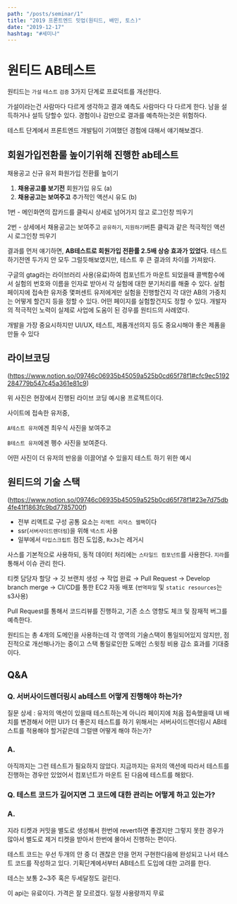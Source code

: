 ```yaml
---
path: "/posts/seminar/1"
title: "2019 프론트엔드 밋업(원티드, 배민, 토스)"
date: "2019-12-17"
hashtag: "#세미나"
---
```


# 원티드 AB테스트

원티드는 `가설` `테스트` `검증` 3가지 단계로 프로덕트를 개선한다.

가설이라는건 사람마다 다르게 생각하고 결과 예측도 사람마다 다 다르게 한다. 남을 설득하거나 설득 당할수 있다. 경험이나 감만으로 결과를 예측하는것은 위험하다.

테스트 단계에서 프론트엔드 개발팀이 기여했던 경험에 대해서 얘기해보겠다.

## 회원가입전환룰 높이기위해 진행한 ab테스트

채용공고 신규 유저 화원가입 전환률 높이기

1. **채용공고를 보기전** 회원가입 유도 (a)
2. **채용공고는 보여주고** 추가적인 액션시 유도 (b)

1번 - 메인화면의 잡카드를 클릭시 상세로 넘어가지 않고 로그인창 띄우기

2번 - 상세에서 채용공고는 보여주고 `공유하기`, `지원하기`버튼 클릭과 같은 적극적인 액션시 로그인창 띄우기

결과를 먼저 얘기하면, **AB테스트로 회원가입 전환률 2.5배 상승 효과가 있었다.** 테스트 하기전엔 두가지 안 모두 그럴듯해보였지만, 테스트 후 큰 결과의 차이를 가져왔다.

구글의 gtag라는 라이브러리 사용(유료)하여 컴포넌트가 마운트 되었을때 콜백함수에서 실험의 번호와 이름을 인자로 받아서 각 실험에 대한 분기처리를 해줄 수 있다.
실험 페이지에 접속한 유저중 몇퍼센트 유저에게만 실험을 진행할건지 각 대안 AB의 가중치는 어떻게 할건지 등을 정할 수 있다. 어떤 페이지를 실험할건지도 정할 수 있다.
개발자의 적극적인 노력이 실제로 사업에 도움이 된 겅우를 원티드의 사례였다.

개발을 가장 중요시하지만 UI/UX, 테스트, 제품개선의지 등도 중요시해야 좋은 제품을 만들 수 있다

## 라이브코딩

(https://www.notion.so/09746c06935b45059a525b0cd65f78f1#cfc9ec5192284779b547c45a361e81c9)

위 사진은 현장에서 진행된 라이브 코딩 예시용 프로젝트이다.

사이트에 접속한 유저중,

`A테스트 유저`에겐 최우식 사진을 보여주고

`B테스트 유저`에겐 펭수 사진을 보여준다.

어떤 사진이 더 유저의 반응을 이끌어낼 수 있을지 테스트 하기 위한 예시

## 원티드의 기술 스택

(https://www.notion.so/09746c06935b45059a525b0cd65f78f1#23e7d75db4fe41f1863fc9bd7785700f)

- 전부 리액트로 구성 공통 요소는 `리액트 리덕스 웹팩`이다
- ssr(`서버사이드렌더링`)을 위해 `넥스트` 사용
- 일부에서 `타입스크립트` 점진 도입중, `RxJs`는 레거시

사스를 기본적으로 사용하되, 동적 데이터 처리에는 `스타일드 컴포넌트`를 사용한다. `지라`를 통해서 이슈 관리 한다.

티켓 담당자 할당 → 깃 브랜치 생성 → 작업 완료 → Pull Request → Develop branch merge → CI/CD를 통한 EC2 자동 배포 (`번역파일` 및 `static resources`는 s3사용)

Pull Request를 통해서 코드리뷰를 진행하고, 기존 소스 영향도 체크 및 잠재적 버그를 예측한다.

원티드는 총 4개의 도메인을 사용하는데 각 영역의 기술스택이 통일되어있지 않지만, 점진적으로 개선해나가는 중이고 스택 통일로인한 도메인 스윗칭 비용 감소 효과를 기대중이다.

## Q&A

### Q. 서버사이드렌더링시 ab테스트 어떻게 진행해야 하는가?

질문 상세 : 유저의 액션이 있을때 테스트하는게 아니라 페이지에 처음 접속했을때 UI 배치를 변경해서 어떤 UI가 더 좋은지 테스트를 하기 위해서는 서버사이드렌더링시 AB테스트를 적용해야 할거같은데 그럴땐 어떻게 해야 하는가?

### A.

아직까지는 그런 테스트가 필요하지 않았다. 지금까지는 유저의 액션에 따라서 테스트를 진행하는 경우만 있었어서 컴포넌트가 마운트 된 다음에 테스트를 해왔다.

### Q. 테스트 코드가 길어지면 그 코드에 대한 관리는 어떻게 하고 있는가?

### A.

지라 티켓과 커밋을 별도로 생성해서 한번에 revert하면 좋겠지만 그렇지 못한 경우가 많아서 별도로 제거 티켓을 받아서 한번에 몰아서 진행하는 편이다.

테스트 코드는 우선 두개의 안 중 더 괜찮은 안을 먼저 구현한다음에 완성되고 나서 테스트 코드를 작성하고 있다. 기획단계에서부터 AB테스트 도입에 대한 고려를 한다.

테스는 보통 2~3주 혹은 두세달정도 걸린다.

이 api는 유료이다. 가격은 잘 모르겠다. 일정 사용량까지 무료
